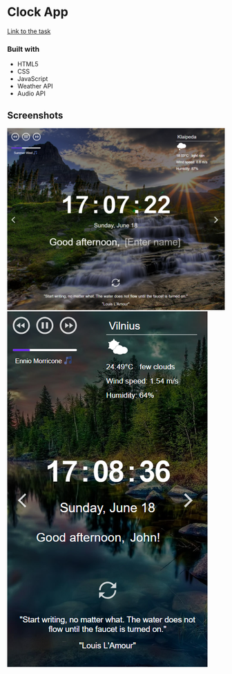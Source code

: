 # Clock App

[Link to the task](https://github.com/rolling-scopes-school/tasks/blob/master/tasks/momentum/momentum-stage1.md)

### Built with

- HTML5
- CSS
- JavaScript
- Weather API
- Audio API

## Screenshots

![](./assets/screenshots/screenshot.PNG)
![](./assets/screenshots/screenshotMobile.PNG)
